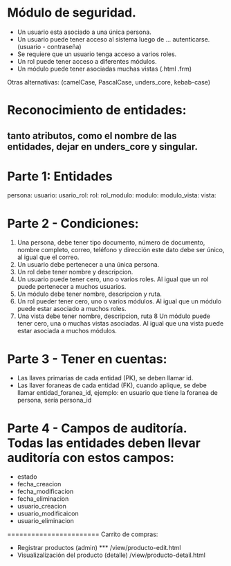 # Módulo de seguridad. 

- Un usuario esta asociado a una única persona.
- Un usuario puede tener acceso al sistema luego de ... autenticarse. (usuario - contraseña)
- Se requiere que un usuario tenga acceso a varios roles.
- Un rol puede tener acceso a diferentes módulos.
- Un módulo puede tener asociadas muchas vistas (.html .frm)

Otras alternativas: (camelCase, PascalCase, unders_core, kebab-case)

# Reconocimiento de entidades:
## tanto atributos, como el nombre de las entidades, dejar en unders_core y singular. 

# Parte 1: Entidades
persona: 
usuario: 
usario_rol:
rol:
rol_modulo:
modulo:
modulo_vista:
vista:

# Parte 2 - Condiciones: 

1. Una persona, debe tener tipo documento, número de documento, nombre completo, correo, teléfono y dirección este dato debe ser único, al igual que el correo.
2. Un usuario debe pertenecer a una única persona. 
3. Un rol debe tener nombre y descripcion.
4. Un usuario puede tener cero, uno o varios roles. Al igual que un rol puede pertenecer a muchos usuarios.
5. Un módulo debe tener nombre, descripcion y ruta.
6. Un rol pueder tener cero, uno o varios módulos. Al igual que un módulo puede estar asociado a muchos roles. 
7. Una vista debe tener nombre, descripcion, ruta
8 Un módulo puede tener cero, una o muchas vistas asociadas. Al igual que una vista puede estar asociada a muchos módulos. 

# Parte 3 - Tener en cuentas: 
* Las llaves primarias de cada entidad (PK), se deben llamar id.
* Las llaver foraneas de cada entidad (FK), cuando aplique, se debe llamar entidad_foranea_id, ejemplo: en usuario que tiene la foranea de persona, sería persona_id

# Parte 4 - Campos de auditoría.  Todas las entidades deben llevar auditoría con estos campos: 
- estado
- fecha_creacion
- fecha_modificacion
- fecha_eliminacion
- usuario_creacion
- usuario_modificaicon
- usuario_eliminacion



=======================
Carrito de compras: 
* Registrar productos (admin) *** /view/producto-edit.html
* Visualizalización del producto (detalle) /view/producto-detail.html